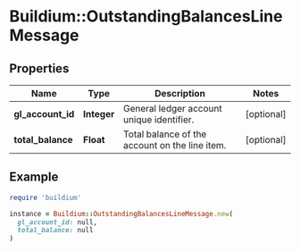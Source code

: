 # Buildium::OutstandingBalancesLineMessage

## Properties

| Name | Type | Description | Notes |
| ---- | ---- | ----------- | ----- |
| **gl_account_id** | **Integer** | General ledger account unique identifier. | [optional] |
| **total_balance** | **Float** | Total balance of the account on the line item. | [optional] |

## Example

```ruby
require 'buildium'

instance = Buildium::OutstandingBalancesLineMessage.new(
  gl_account_id: null,
  total_balance: null
)
```


